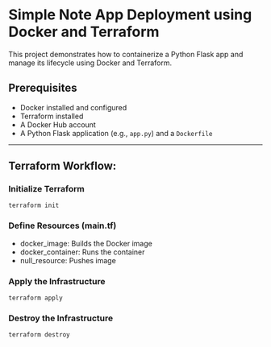 # Simple Note App Deployment using Docker and Terraform

This project demonstrates how to containerize a Python Flask app and manage its lifecycle using Docker and Terraform.

## Prerequisites

- Docker installed and configured
- Terraform installed
- A Docker Hub account
- A Python Flask application (e.g., `app.py`) and a `Dockerfile`

---

## Terraform Workflow:

### Initialize Terraform

    terraform init 
### Define Resources (main.tf)

 - docker_image: Builds the Docker image
 - docker_container: Runs the container
 - null_resource: Pushes image

### Apply the Infrastructure

    terraform apply

### Destroy the Infrastructure

    terraform destroy




